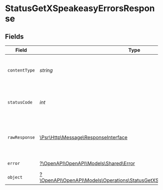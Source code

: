 # StatusGetXSpeakeasyErrorsResponse


## Fields

| Field                                                                                                                                         | Type                                                                                                                                          | Required                                                                                                                                      | Description                                                                                                                                   |
| --------------------------------------------------------------------------------------------------------------------------------------------- | --------------------------------------------------------------------------------------------------------------------------------------------- | --------------------------------------------------------------------------------------------------------------------------------------------- | --------------------------------------------------------------------------------------------------------------------------------------------- |
| `contentType`                                                                                                                                 | *string*                                                                                                                                      | :heavy_check_mark:                                                                                                                            | HTTP response content type for this operation                                                                                                 |
| `statusCode`                                                                                                                                  | *int*                                                                                                                                         | :heavy_check_mark:                                                                                                                            | HTTP response status code for this operation                                                                                                  |
| `rawResponse`                                                                                                                                 | [\Psr\Http\Message\ResponseInterface](https://www.php-fig.org/psr/psr-7/#33-psrhttpmessageresponseinterface)                                  | :heavy_check_mark:                                                                                                                            | Raw HTTP response; suitable for custom response parsing                                                                                       |
| `error`                                                                                                                                       | [?\OpenAPI\OpenAPI\Models\Shared\Error](../../Models/Shared/Error.md)                                                                         | :heavy_minus_sign:                                                                                                                            | Internal Server Error                                                                                                                         |
| `object`                                                                                                                                      | [?\OpenAPI\OpenAPI\Models\Operations\StatusGetXSpeakeasyErrorsResponseBody](../../Models/Operations/StatusGetXSpeakeasyErrorsResponseBody.md) | :heavy_minus_sign:                                                                                                                            | Not Implemented                                                                                                                               |
